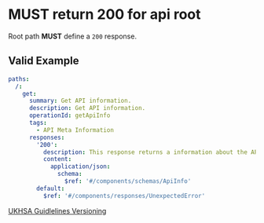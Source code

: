 # **MUST** return 200 for api root

Root path **MUST** define a `200` response.

## Valid Example

``` yaml
paths:
  /:
    get:
      summary: Get API information.
      description: Get API information.
      operationId: getApiInfo
      tags:
        - API Meta Information
      responses:
        '200':
          description: This response returns a information about the API.
          content:
            application/json:
              schema:
                $ref: '#/components/schemas/ApiInfo'
        default:
          $ref: '#/components/responses/UnexpectedError'
```

[UKHSA Guidlelines Versioning](../../api-design-guidelines/versioning-and-deprecation.md#api-root-endpoint)
